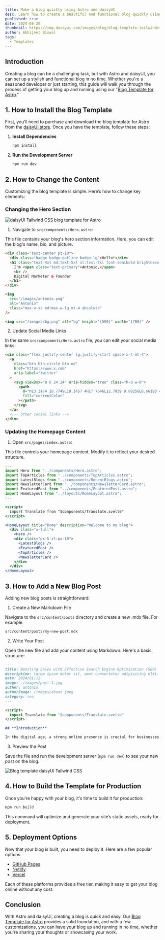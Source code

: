 ```yaml
---
title: Make a blog quickly using Astro and daisyUI
desc: Learn how to create a beautiful and functional blog quickly using the Blog Template for Astro.
published: true
date: 2024-08-20
thumbnail: https://img.daisyui.com/images/blog/blog-template-tailwindcss-daisyui.webp
author: Abhijeet Biswal
tags:
  - Templates
---
```


<script>
  import Translate from "$components/Translate.svelte"
</script>

## Introduction

Creating a blog can be a challenging task, but with Astro and daisyUI, you can set up a stylish and functional blog in no time. Whether you're a seasoned developer or just starting, this guide will walk you through the process of getting your blog up and running using our "[Blog Template for Astro](https://daisyui.com/store/#208203)."

## 1. How to Install the Blog Template

First, you'll need to purchase and download the blog template for Astro from the [daisyUI store](https://daisyui.com/store/#208203). Once you have the template, follow these steps:

1. **Install Dependencies**

   ```bash
   npm install

   ```

2. **Run the Development Server**
   ```bash
   npm run dev
   ```

## 2. How to Change the Content

Customizing the blog template is simple. Here’s how to change key elements:

### Changing the Hero Section

![daisyUI Tailwind CSS blog template for Astro](https://img.daisyui.com/images/blog/tailwind-css-blog-template.webp)

1. Navigate to `src/components/Hero.astro`:

This file contains your blog's hero section information. Here, you can edit the blog's name, bio, and picture.

```html
<div class="text-center pt-10">
  <div class="badge badge-outline badge-lg">Hello!</div>
  <h1 class="text-4xl md:text-5xl xl:text-7xl font-semibold brightness-150">
    I'm <span class="text-primary">Antonio,</span>
    <br />
    Digital Marketer & Founder
  </h1>
</div>

<img
  src="/images/antonio.png"
  alt="Antonio"
  class="max-w-xs md:max-w-lg mt-4 absolute"
/>

<img src="/images/bg.png" alt="bg" height="{500}" width="{700}" />
```

2. Update Social Media Links

In the same `src/components/Hero.astro` file, you can edit your social media links:

```html
<div class="flex justify-center lg:justify-start space-x-4 mt-4">
  <a
    class="btn btn-circle btn-md"
    href="https://www.x.com"
    aria-label="twitter"
  >
    <svg viewBox="0 0 24 24" aria-hidden="true" class="h-8 w-8">
      <path
        d="M13.3174 10.7749L19.1457 4H17.7646L12.7039 9.88256L8.66193 4H4L10.1122 12.8955L4 20H5.38119L10.7254 13.7878L14.994 20H19.656L13.3171 10.7749H13.3174ZM11.4257 12.9738L10.8064 12.0881L5.87886 5.03974H8.00029L11.9769 10.728L12.5962 11.6137L17.7652 19.0075H15.6438L11.4257 12.9742V12.9738Z"
        fill="currentColor"
      ></path>
    </svg>
  </a>
  <!-- other social links -->
</div>
```

### Updating the Homepage Content

1. Open `src/pages/index.astro`:

This file controls your homepage content. Modify it to reflect your desired structure.

```jsx
---
import Hero from "../components/Hero.astro";
import TopArticles from "../components/TopArticles.astro";
import LatestBlogs from "../components/RecentBlogs.astro";
import NewsletterCard from "../components/NewsletterCard.astro";
import FeaturedPost from "../components/FeaturedPost.astro";
import HomeLayout from "../layouts/HomeLayout.astro";
---

<script>
  import Translate from "$components/Translate.svelte"
</script>

<HomeLayout title="Home" description="Welcome to my blog">
  <div class="w-full">
    <Hero />
    <div class="px-5 xl:px-10">
      <LatestBlogs />
      <FeaturedPost />
      <TopArticles />
      <NewsletterCard />
    </div>
  </div>
</HomeLayout>
```

## 3. How to Add a New Blog Post

Adding new blog posts is straightforward:

1. Create a New Markdown File

Navigate to the `src/content/posts` directory and create a new .mdx file. For example:

```bash
src/content/posts/my-new-post.mdx
```

2. Write Your Post

Open the new file and add your content using Markdown. Here's a basic structure:

```markdown
---
title: Boosting Sales with Effective Search Engine Optimization (SEO)
description: Lorem ipsum dolor sit, amet consectetur adipisicing elit. Hic eos odit sequi minima iure natus, odio tempora sit Lorem ipsum dolor sit.
date: 2024/01/12
image: ./images/post-1.jpg
author: antonio
authorImage: /images/about.jpeg
category: seo
---

<script>
  import Translate from "$components/Translate.svelte"
</script>

## **Introduction**

In the digital age, a strong online presence is crucial for businesses looking to thrive. One of the key components of a successful online strategy is Search Engine Optimization (SEO). By optimizing your website for search engines, you can significantly improve your visibility, attract more potential customers, and ultimately boost your sales. In this article, we'll explore some essential SEO strategies to help you achieve these goals.
```

3. Preview the Post

Save the file and run the development server (`npm run dev`) to see your new post on the blog.

![Blog template daisyUI Tailwind CSS](https://img.daisyui.com/images/blog/daisyui-tailwindcss-blog-tempalte.webp)

## 4. How to Build the Template for Production

Once you're happy with your blog, it's time to build it for production:

```bash
npm run build
```

This command will optimize and generate your site’s static assets, ready for deployment.

## 5. Deployment Options

Now that your blog is built, you need to deploy it. Here are a few popular options:

- [GitHub Pages](https://pages.github.com/)
- [Netlify](https://pages.github.com/)
- [Vercel](https://pages.github.com/)

Each of these platforms provides a free tier, making it easy to get your blog online without any cost.

## Conclusion

With Astro and daisyUI, creating a blog is quick and easy. Our [Blog Template for Astro](https://daisyui.com/store/#208203) provides a solid foundation, and with a few customizations, you can have your blog up and running in no time, whether you're sharing your thoughts or showcasing your work.
